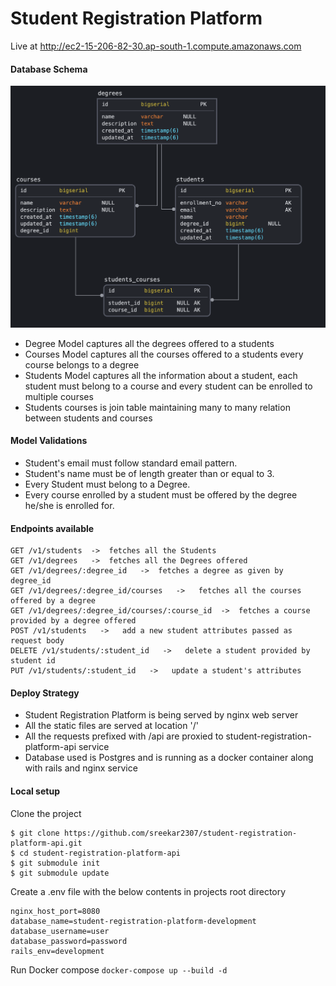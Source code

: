 # Student Registration Platform

Live at http://ec2-15-206-82-30.ap-south-1.compute.amazonaws.com
#### Database Schema

![schema](public/schema.png)

<ul>
<li>Degree Model captures all the degrees offered to a students</li>
<li>Courses Model captures all the courses offered to a students every course belongs to a degree</li>
<li>Students Model captures all the information about a student, each student must belong to a course and every student can be enrolled to multiple courses</li>
<li>Students courses is join table maintaining many to many relation between students and courses</li>
</ul>

#### Model Validations

<ul>
<li>Student's email must follow standard email pattern.</li>
<li>Student's name must be of length greater than or equal to 3.</li>
<li>Every Student must belong to a Degree.</li>
<li>Every course enrolled by a student must be offered by the degree he/she is enrolled for.</li>
</ul>

#### Endpoints available

```
GET /v1/students  ->  fetches all the Students
GET /v1/degrees   ->  fetches all the Degrees offered
GET /v1/degrees/:degree_id   ->  fetches a degree as given by degree_id
GET /v1/degrees/:degree_id/courses   ->   fetches all the courses offered by a degree
GET /v1/degrees/:degree_id/courses/:course_id  ->  fetches a course provided by a degree offered
POST /v1/students   ->   add a new student attributes passed as request body
DELETE /v1/students/:student_id   ->   delete a student provided by student id
PUT /v1/students/:student_id   ->   update a student's attributes
```

#### Deploy Strategy

<ul>
<li>Student Registration Platform is being served by nginx web server</li>
<li>All the static files are served at location '/'</li>
<li>All the requests prefixed with /api are proxied to student-registration-platform-api service</li>
<li>Database used is Postgres and is running as a docker container along with rails and nginx service</li>
</ul>


#### Local setup

Clone the project
```
$ git clone https://github.com/sreekar2307/student-registration-platform-api.git
$ cd student-registration-platform-api
$ git submodule init
$ git submodule update
```
Create a .env file with the below contents in projects root directory
```
nginx_host_port=8080
database_name=student-registration-platform-development
database_username=user
database_password=password
rails_env=development
```
Run Docker compose
`docker-compose up --build -d`



